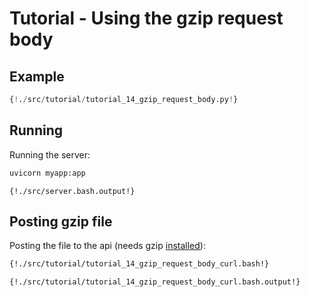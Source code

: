# Tutorial - Using the gzip request body 

## Example

```python
{!./src/tutorial/tutorial_14_gzip_request_body.py!}
```

## Running

Running the server:

```bash
uvicorn myapp:app
```

```
{!./src/server.bash.output!}
```

## Posting gzip file

Posting the file to the api (needs gzip [installed](https://www.gzip.org)):

```bash
{!./src/tutorial/tutorial_14_gzip_request_body_curl.bash!}
```

```
{!./src/tutorial/tutorial_14_gzip_request_body_curl.bash.output!}
```
